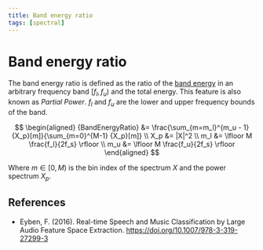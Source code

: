 ```yaml
---
title: Band energy ratio
tags: [spectral]
---
```


# Band energy ratio

The band energy ratio is defined as the ratio of the [band energy](../band-energy/) in an arbitrary frequency band $[f_l, f_u)$ and the total energy.
This feature is also known as *Partial Power*. $f_l$ and $f_u$ are the lower and upper frequency bounds of the band.

$$
\begin{aligned}
{BandEnergyRatio} &= \frac{\sum_{m=m_l}^{m_u - 1} {X_p}[m]}{\sum_{m=0}^{M-1} {X_p}[m]} \\
X_p &= |X|^2 \\
m_l &= \lfloor M \frac{f_l}{2f_s} \rfloor \\
m_u &= \lfloor M \frac{f_u}{2f_s} \rfloor
\end{aligned}
$$

Where $m \in [0, M)$ is the bin index of the spectrum $X$ and the power spectrum $X_p$.

## References

- Eyben, F. (2016). Real-time Speech and Music Classification by Large Audio Feature Space Extraction. https://doi.org/10.1007/978-3-319-27299-3

